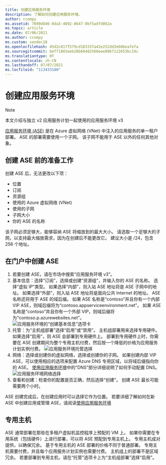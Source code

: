 ```yaml
---
title: 创建应用服务环境
description: 了解如何创建应用服务环境。
author: ccompy
ms.assetid: 7690d846-8da3-4692-8647-0bf5adfd862a
ms.topic: article
ms.date: 07/06/2021
ms.author: ccompy
ms.custom: seodec18
ms.openlocfilehash: 45d2c817f579cd183337a42e252dd3e606eafefa
ms.sourcegitcommit: beff1803eeb28b60482560eee8967122653bc19c
ms.translationtype: HT
ms.contentlocale: zh-CN
ms.lasthandoff: 07/07/2021
ms.locfileid: "113433180"
---
```

# <a name="create-an-app-service-environment"></a>创建应用服务环境
> [!NOTE]
> 本文介绍与独立 v2 应用服务计划一起使用的应用服务环境 v3
> 


[应用服务环境 (ASE)][Intro] 是在 Azure 虚拟网络 (VNet) 中注入的应用服务的单一租户部署。 ASE 的部署需要使用一个子网。 该子网不能用于 ASE 以外的任何其他对象。 

## <a name="before-you-create-your-ase"></a>创建 ASE 前的准备工作

创建 ASE 后，无法更改以下项：

- 位置
- 订阅
- 资源组
- 使用的 Azure 虚拟网络 (VNet)
- 使用的子网
- 子网大小
- 你的 ASE 的名称

该子网必须足够大，能够容纳 ASE 将缩放到的最大大小。 请选取一个足够大的子网，以支持最大缩放需求，因为在创建后不能更改它。 建议大小是 /24，包含 256 个地址。

## <a name="creating-an-ase-in-the-portal"></a>在门户中创建 ASE

1. 若要创建 ASE，请在市场中搜索“应用服务环境 v3”。  
2. 基本信息：选择“订阅”，选择或创建“资源组”，并输入你的 ASE 的名称。  选择“虚拟 IP”类型。 如果选择“内部”，则入站 ASE 地址将是 ASE 子网中的地址。 如果选择“外部”，则入站 ASE 地址将是面向公共 Internet 的地址。 ASE 名称还将用于 ASE 的域后缀。 如果 ASE 名称是“contoso”并且你有一个内部 VIP ASE，则域后缀将为“contoso.appserviceenvironment.net”。 如果 ASE 名称是“contoso”并且你有一个外部 VIP，则域后缀将为“contoso.p.azurewebsites.net”。 
![应用服务环境的“创建基本信息”选项卡](./media/creation/creation-basics.png)
3. 托管：为“主机组部署”选择“启用”或“禁用”。 主机组部署用来选择专用硬件。 如果选择“启用”，则 ASE 会部署到专用硬件上。 部署到专用硬件上时，你需要在 ASE 创建期间为整个专用主机付费，然后按一个降低的价格为应用服务计划实例付费。 
![应用服务环境托管选择](./media/creation/creation-hosting.png)
4. 网络：选择或创建你的虚拟网络，选择或创建你的子网。 如果创建内部 VIP ASE，可以使用相应的选项来配置 Azure DNS 专用区域，以将域后缀指向你的 ASE。 [使用应用服务环境][UsingASE]中的“DNS”部分详细说明了如何手动配置 DNS。
![应用服务环境网络选择](./media/creation/creation-networking.png)
5. 查看和创建：检查你的配置是否正确，然后选择“创建”。 创建 ASE 最长可能需要两个小时。 

ASE 创建完成后，在创建应用时可以选择它作为位置。 若要详细了解如何在新 ASE 中创建应用或管理 ASE，请阅读[使用应用服务环境][UsingASE]

## <a name="dedicated-hosts"></a>专用主机

ASE 通常部署在那些在多租户虚拟机监控程序上预配的 VM 上。 如果你需要在专用系统（包括硬件）上进行部署，可以将 ASE 预配到专用主机上。 专用主机成对提供，以确保冗余。 基于专用主机的 ASE 部署的价格不同于普通部署。 专用主机需要付费，并且每个应用服务计划实例也需要付费。 主机组上的部署不是区域冗余。 若要部署到专用主机，请在“托管”选项卡上为“主机组部署”选择“启用”。

<!--Links-->
[Intro]: ./overview.md
[MakeASE]: ./creation.md
[ASENetwork]: ./networking.md
[UsingASE]: ./using.md
[UDRs]: ../../virtual-network/virtual-networks-udr-overview.md
[NSGs]: ../../virtual-network/network-security-groups-overview.md
[Pricing]: https://azure.microsoft.com/pricing/details/app-service/
[ARMOverview]: ../../azure-resource-manager/management/overview.md
[ConfigureSSL]: ../configure-ssl-certificate.md
[Kudu]: https://azure.microsoft.com/resources/videos/super-secret-kudu-debug-console-for-azure-web-sites/
[AppDeploy]: ../deploy-local-git.md
[ASEWAF]: app-service-app-service-environment-web-application-firewall.md
[AppGW]: ../../web-application-firewall/ag/ag-overview.md
[logalerts]: ../../azure-monitor/alerts/alerts-log.md
